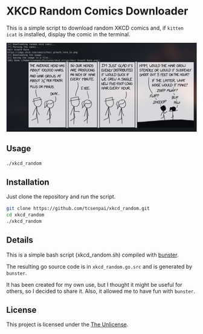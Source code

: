# XKCD Random Comics Downloader

This is a simple script to download random XKCD comics and, if `kitten icat` is installed, display the comic in the terminal.

![Screenshot](screenshot.png)

## Usage

```bash
./xkcd_random
```

## Installation

Just clone the repository and run the script.

```bash
git clone https://github.com/tcsenpai/xkcd_random.git
cd xkcd_random
./xkcd_random
```

## Details

This is a simple bash script (xkcd_random.sh) compiled with [bunster](https://github.com/yassinebenaid/bunster).

The resulting go source code is in `xkcd_random.go.src` and is generated by `bunster`.

It has been created for my own use, but I thought it might be useful for others, so I decided to share it. Also, it allowed me to have fun with `bunster`.

## License

This project is licensed under the [The Unlicense](LICENSE).
